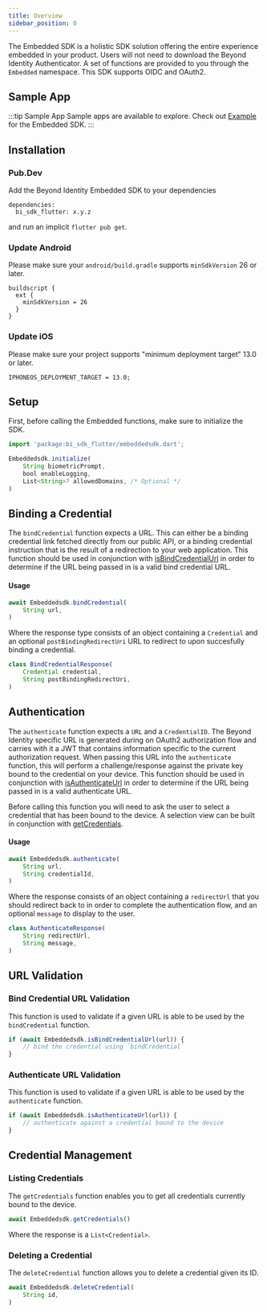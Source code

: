 ```yaml
---
title: Overview
sidebar_position: 0
---
```


The Embedded SDK is a holistic SDK solution offering the entire experience embedded in your product. Users will not need to download the Beyond Identity Authenticator. A set of functions are provided to you through the `Embedded` namespace. This SDK supports OIDC and OAuth2.

## Sample App

:::tip Sample App
Sample apps are available to explore. Check out [Example](https://github.com/gobeyondidentity/bi-sdk-flutter/tree/main/example) for the Embedded SDK.
:::

## Installation

### Pub.Dev

Add the Beyond Identity Embedded SDK to your dependencies

```
dependencies:
  bi_sdk_flutter: x.y.z
```

and run an implicit `flutter pub get`.

### Update Android

Please make sure your `android/build.gradle` supports `minSdkVersion` 26 or later.

```
buildscript {
  ext {
    minSdkVersion = 26
  }
}
```

### Update iOS

Please make sure your project supports "minimum deployment target" 13.0 or later.

```
IPHONEOS_DEPLOYMENT_TARGET = 13.0;
```

## Setup

First, before calling the Embedded functions, make sure to initialize the SDK.

<!-- javascript is used here since flutter is not available and dart doesn't highlight at all. -->
```javascript
import 'package:bi_sdk_flutter/embeddedsdk.dart';

Embeddedsdk.initialize(
    String biometricPrompt,
    bool enableLogging,
    List<String>? allowedDomains, /* Optional */
)
```

## Binding a Credential

The `bindCredential` function expects a URL. This can either be a binding credential link fetched directly from our public API, or a binding credential instruction that is the result of a redirection to your web application. This function should be used in conjunction with [isBindCredentialUrl](#bind-credential-url-validation) in order to determine if the URL being passed in is a valid bind credential URL.

#### Usage

```javascript
await Embeddedsdk.bindCredential(
    String url,
)
```

Where the response type consists of an object containing a `Credential` and an optional `postBindingRedirectUri` URL to redirect to upon succesfully binding a credential.

```javascript
class BindCredentialResponse(
    Credential credential,
    String postBindingRedirectUri,
)
```

## Authentication

The `authenticate` function expects a `URL` and a `CredentialID`. The Beyond Identity specific URL is generated during on OAuth2 authorization flow and carries with it a JWT that contains information specific to the current authorization request. When passing this URL into the `authenticate` function, this will perform a challenge/response against the private key bound to the credential on your device. This function should be used in conjunction with [isAuthenticateUrl](#authenticate-url-validation) in order to determine if the URL being passed in is a valid authenticate URL.

Before calling this function you will need to ask the user to select a credential that has been bound to the device. A selection view can be built in conjunction with [getCredentials](#listing-credentials).

#### Usage

```javascript
await Embeddedsdk.authenticate(
    String url,
    String credentialId,
)
```

Where the response consists of an object containing a `redirectUrl` that you should redirect back to in order to complete the authentication flow, and an optional `message` to display to the user.

```javascript
class AuthenticateResponse(
    String redirectUrl,
    String message,
)
```

## URL Validation

### Bind Credential URL Validation

This function is used to validate if a given URL is able to be used by the `bindCredential` function.

```javascript
if (await Embeddedsdk.isBindCredentialUrl(url)) {
    // bind the credential using `bindCredential`
}
```

### Authenticate URL Validation

This function is used to validate if a given URL is able to be used by the `authenticate` function.

```javascript
if (await Embeddedsdk.isAuthenticateUrl(url)) {
    // authenticate against a credential bound to the device
}
```

## Credential Management

### Listing Credentials

The `getCredentials` function enables you to get all credentials currently bound to the device.

```javascript
await Embeddedsdk.getCredentials()
```

Where the response is a `List<Credential>`.

### Deleting a Credential

The `deleteCredential` function allows you to delete a credential given its ID.

```javascript
await Embeddedsdk.deleteCredential(
    String id,
)
```